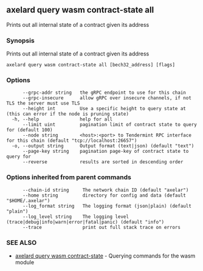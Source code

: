 ## axelard query wasm contract-state all

Prints out all internal state of a contract given its address

### Synopsis

Prints out all internal state of a contract given its address

```
axelard query wasm contract-state all [bech32_address] [flags]
```

### Options

```
      --grpc-addr string   the gRPC endpoint to use for this chain
      --grpc-insecure      allow gRPC over insecure channels, if not TLS the server must use TLS
      --height int         Use a specific height to query state at (this can error if the node is pruning state)
  -h, --help               help for all
      --limit uint         pagination limit of contract state to query for (default 100)
      --node string        <host>:<port> to Tendermint RPC interface for this chain (default "tcp://localhost:26657")
  -o, --output string      Output format (text|json) (default "text")
      --page-key string    pagination page-key of contract state to query for
      --reverse            results are sorted in descending order
```

### Options inherited from parent commands

```
      --chain-id string     The network chain ID (default "axelar")
      --home string         directory for config and data (default "$HOME/.axelar")
      --log_format string   The logging format (json|plain) (default "plain")
      --log_level string    The logging level (trace|debug|info|warn|error|fatal|panic) (default "info")
      --trace               print out full stack trace on errors
```

### SEE ALSO

- [axelard query wasm contract-state](axelard_query_wasm_contract-state.md) - Querying commands for the wasm module

